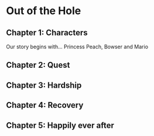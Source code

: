 # Out of the Hole

## Chapter 1: Characters

Our story begins with...
Princess Peach, Bowser and Mario

## Chapter 2: Quest


## Chapter 3: Hardship


## Chapter 4: Recovery


## Chapter 5: Happily ever after

